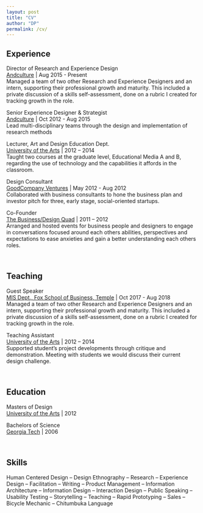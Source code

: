 ```yaml
---
layout: post
title: "CV"
author: "DP"
permalink: /cv/
---
```

<div class="col23">
  <h2>Experience</h2>
  <p><sans>Director of Research and Experience Design</sans> <br>
  <a href="http://andculture.com" title="Andculture Homepage">Andculture</a> | Aug 2015 - Present <br>
  Managed a team of two other Research and Experience Designers and an intern, supporting their professional growth and maturity. This included a private discussion of a skills self-assessment, done on a rubric I created for tracking growth in the role.</p>

  <p><sans>Senior Experience Designer & Strategist</sans> <br>
  <a href="http://andculture.com" title="Andculture Homepage">Andculture</a> | Oct 2012 - Aug 2015 <br>
  Lead multi-disciplinary teams through the design and implementation of research methods </p>

  <p><sans>Lecturer, Art and Design Education Dept.</sans> <br> 
  <a href="https://www.uarts.edu" title="UArts Homepage">University of the Arts</a> | 2012 – 2014 <br>
    Taught two courses at the graduate level, Educational Media A and B, regarding the use of technology and the capabilities it affords in the classroom.</p>

  <p><sans>Design Consultant</sans> <br>
  <a href="https://www.crunchbase.com/organization/goodcompany-ventures" title="GoodCompany Ventures Crunchbase page">GoodCompany Ventures</a> | May 2012 - Aug 2012 <br>
  Collaborated with business consultants to hone the business plan and investor pitch for three, early stage,
social-oriented startups.</p>

  <p><sans>Co-Founder</sans> <br> 
  <a href="https://thebdq.wordpress.com" title="The BDQ Homepage">The Business/Design Quad</a> | 2011 – 2012 <br>
    Arranged and hosted events for business people and designers to engage in conversations focused around each others abilities, perspectives and expectations to ease anxieties and gain a better understanding each others roles.</p>
<br>

  <h2>Teaching</h2>
  <p><sans>Guest Speaker</sans> <br>
  <a href="https://community.mis.temple.edu" title="Temple MIS Dept. Homepage">MIS Dept., Fox School of Business, Temple</a> | Oct 2017 -  Aug 2018 <br>
  Managed a team of two other Research and Experience Designers and an intern, supporting their professional growth and maturity. This included a private discussion of a skills self-assessment, done on a rubric I created for tracking growth in the role.</p>

  <p><sans>Teaching Assistant</sans> <br> 
  <a href="https://www.uarts.edu" title="UArts Homepage">University of the Arts</a> | 2012 – 2014 <br>
    Supported student’s project developments through critique and demonstration. Meeting with students we would discuss their current design challenge.</p>
<br>
</div>

<div class="col3">
  <h2>Education</h2>
  <p><sans>Masters of Design</sans> <br>
  <a href="https://www.uarts.edu" title="UArts Homepage">University of the Arts</a> | 2012 </p>
  
  <p><sans>Bachelors of Science</sans> <br>
  <a href="https://www.gatech.edu" title="Georgia Tech Hompage">Georgia Tech</a> | 2006 </p>
<br>
  <h2>Skills</h2>
  Human Centered Design – Design Ethnography – Research – Experience Design – Facilitation –
Writing – Product Management – Information Architecture – Information Design – Interaction Design –
Public Speaking – Usability Testing – Storytelling – Teaching – Rapid Prototyping – Sales –
Bicycle Mechanic – Chitumbuka Language
</div>
 
